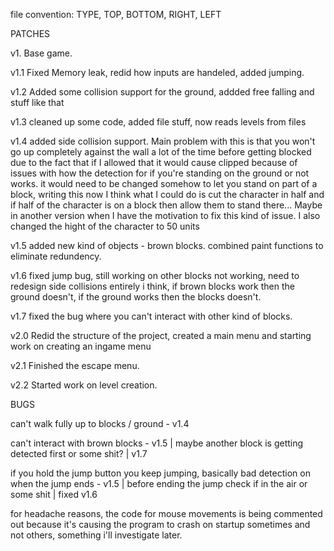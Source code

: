 file convention: TYPE, TOP, BOTTOM, RIGHT, LEFT

PATCHES

v1. Base game.


v1.1 Fixed Memory leak, redid how inputs are handeled, added jumping.


v1.2 Added some collision support for the ground, addded free falling and stuff like that


v1.3 cleaned up some code, added file stuff, now reads levels from files

v1.4 added side collision support. Main problem with this is that you won't go up completely against the wall a lot of the time before getting blocked due to the fact that if I allowed that it would cause clipped because of issues with how the detection for if you're standing on the ground or not works. it would need to be changed somehow to let you stand on part of a block, writing this now I think what I could do is cut the character in half and if half of the character is on a block then allow them to stand there... Maybe in another version when I have the motivation to fix this kind of issue. I also changed the hight of the character to 50 units

v1.5 added new kind of objects - brown blocks. combined paint functions to eliminate redundency.

v1.6 fixed jump bug, still working on other blocks not working, need to redesign side collisions entirely i think, if brown blocks work then the ground doesn't, if the ground works then the blocks doesn't. 

v1.7 fixed the bug where you can't interact with other kind of blocks.

v2.0 Redid the structure of the project, created a main menu and starting work on creating an ingame menu

v2.1 Finished the escape menu.

v2.2 Started work on level creation.

BUGS

can't walk fully up to blocks / ground - v1.4

can't interact with brown blocks - v1.5 | maybe another block is getting detected first or some shit? | v1.7

if you hold the jump button you keep jumping, basically bad detection on when the jump ends - v1.5 | before ending the jump check if in the air or some shit | fixed v1.6

for headache reasons, the code for mouse movements is being commented out because it's causing the program to crash on startup sometimes and not others, something i'll investigate later.
